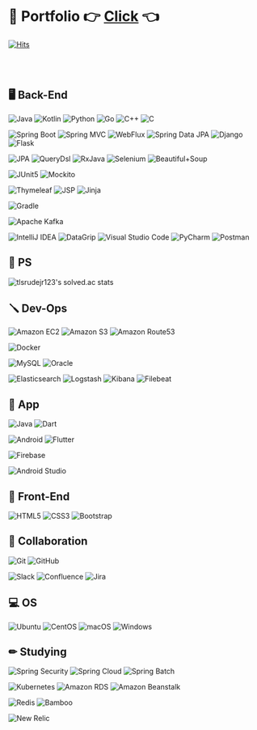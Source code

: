  # 📌 Portfolio 👉 [Click](https://sinkyoungdeok.github.io/) 👈
 
[![Hits](https://hits.seeyoufarm.com/api/count/incr/badge.svg?url=https%3A%2F%2Fgithub.com%2Fsinkyoungdeok&count_bg=%23445CF1&title_bg=%23555555&icon=&icon_color=%23E7E7E7&title=hits&edge_flat=false)](https://hits.seeyoufarm.com)
  
<br/><br/>


## 🖥 Back-End
![Java](https://img.shields.io/static/v1?style=for-the-badge&message=Java&color=007396&logo=Java&logoColor=FFFFFF&label=)
![Kotlin](https://img.shields.io/static/v1?style=for-the-badge&message=Kotlin&color=0095D5&logo=Kotlin&logoColor=FFFFFF&label=)
![Python](https://img.shields.io/static/v1?style=for-the-badge&message=Python&color=3776AB&logo=Python&logoColor=FFFFFF&label=)
![Go](https://img.shields.io/static/v1?style=for-the-badge&message=Go&color=00ADD8&logo=Go&logoColor=FFFFFF&label=)
![C++](https://img.shields.io/static/v1?style=for-the-badge&message=C%2B%2B&color=00599C&logo=C%2B%2B&logoColor=FFFFFF&label=)
![C](https://img.shields.io/static/v1?style=for-the-badge&message=C&color=222222&logo=C&logoColor=A8B9CC&label=)

![Spring Boot](https://img.shields.io/static/v1?style=for-the-badge&message=Spring+Boot&color=6DB33F&logo=Spring+Boot&logoColor=FFFFFF&label=)
![Spring MVC](https://img.shields.io/static/v1?style=for-the-badge&message=Spring+MVC&color=6DB33F&logo=Spring+MVC&logoColor=FFFFFF&label=)
![WebFlux](https://img.shields.io/static/v1?style=for-the-badge&message=WebFlux&color=007396&logo=WebFlux&logoColor=FFFFFF&label=)
![Spring Data JPA](https://img.shields.io/static/v1?style=for-the-badge&message=Spring+Data+JPA&color=6DB33F&logo=JPA&logoColor=FFFFFF&label=)
![Django](https://img.shields.io/static/v1?style=for-the-badge&message=Django&color=092E20&logo=Django&logoColor=FFFFFF&label=)
![Flask](https://img.shields.io/static/v1?style=for-the-badge&message=Flask&color=000000&logo=Flask&logoColor=FFFFFF&label=)

![JPA](https://img.shields.io/static/v1?style=for-the-badge&message=JPA&color=6DB33F&logo=JPA&logoColor=FFFFFF&label=)
![QueryDsl](https://img.shields.io/static/v1?style=for-the-badge&message=QueryDsl&color=6DB33F&logo=QueryDsl&logoColor=FFFFFF&label=)
![RxJava](https://img.shields.io/static/v1?style=for-the-badge&message=RxJava&color=007396&logo=RxJava&logoColor=FFFFFF&label=)
![Selenium](https://img.shields.io/static/v1?style=for-the-badge&message=Selenium&color=43B02A&logo=Selenium&logoColor=FFFFFF&label=)
![Beautiful+Soup](https://img.shields.io/static/v1?style=for-the-badge&message=Beautiful+Soup&color=43B02A&logo=Beautiful+Soup&logoColor=FFFFFF&label=)

![JUnit5](https://img.shields.io/static/v1?style=for-the-badge&message=JUnit5&color=25A162&logo=JUnit5&logoColor=FFFFFF&label=)
![Mockito](https://img.shields.io/static/v1?style=for-the-badge&message=Mockito&color=25A162&logo=Mockito&logoColor=FFFFFF&label=)

![Thymeleaf](https://img.shields.io/static/v1?style=for-the-badge&message=Thymeleaf&color=005F0F&logo=Thymeleaf&logoColor=FFFFFF&label=)
![JSP](https://img.shields.io/static/v1?style=for-the-badge&message=JSP&color=6DB33F&logo=JSP&logoColor=FFFFFF&label=)
![Jinja](https://img.shields.io/static/v1?style=for-the-badge&message=Jinja2&color=B41717&logo=Jinja2&logoColor=FFFFFF&label=)

![Gradle](https://img.shields.io/static/v1?style=for-the-badge&message=Gradle&color=02303A&logo=Gradle&logoColor=FFFFFF&label=)

![Apache Kafka](https://img.shields.io/static/v1?style=for-the-badge&message=Apache+Kafka&color=231F20&logo=Apache+Kafka&logoColor=FFFFFF&label=)

![IntelliJ IDEA](https://img.shields.io/static/v1?style=for-the-badge&message=IntelliJ+IDEA&color=000000&logo=IntelliJ+IDEA&logoColor=FFFFFF&label=)
![DataGrip](https://img.shields.io/static/v1?style=for-the-badge&message=DataGrip&color=222222&logo=DataGrip&logoColor=3DDC84&label=)
![Visual Studio Code](https://img.shields.io/static/v1?style=for-the-badge&message=Visual+Studio+Code&color=007ACC&logo=Visual+Studio+Code&logoColor=FFFFFF&label=)
![PyCharm](https://img.shields.io/static/v1?style=for-the-badge&message=PyCharm&color=000000&logo=PyCharm&logoColor=FFFFFF&label=)
![Postman](https://img.shields.io/static/v1?style=for-the-badge&message=Postman&color=FF6C37&logo=Postman&logoColor=FFFFFF&label=)

## 🔑 PS
![tlsrudejr123's solved.ac stats](https://github-readme-solvedac.hyp3rflow.vercel.app/api/?handle=tlsrudejr123)


## 🪛 Dev-Ops
![Amazon EC2](https://img.shields.io/static/v1?style=for-the-badge&message=Amazon+EC2&color=569A31&logo=Amazon+EC2&logoColor=FFFFFF&label=)
![Amazon S3](https://img.shields.io/static/v1?style=for-the-badge&message=Amazon+S3&color=569A31&logo=Amazon+S3&logoColor=FFFFFF&label=)
![Amazon Route53](https://img.shields.io/static/v1?style=for-the-badge&message=Amazon+Route53&color=569A31&logo=Amazon+Route53&logoColor=FFFFFF&label=)

![Docker](https://img.shields.io/static/v1?style=for-the-badge&message=Docker&color=2496ED&logo=Docker&logoColor=FFFFFF&label=)

![MySQL](https://img.shields.io/static/v1?style=for-the-badge&message=MySQL&color=4479A1&logo=MySQL&logoColor=FFFFFF&label=)
![Oracle](https://img.shields.io/static/v1?style=for-the-badge&message=Oracle&color=F80000&logo=Oracle&logoColor=FFFFFF&label=)


![Elasticsearch](https://img.shields.io/static/v1?style=for-the-badge&message=Elasticsearch&color=005571&logo=Elasticsearch&logoColor=FFFFFF&label=)
![Logstash](https://img.shields.io/static/v1?style=for-the-badge&message=Logstash&color=005571&logo=Logstash&logoColor=FFFFFF&label=)
![Kibana](https://img.shields.io/static/v1?style=for-the-badge&message=Kibana&color=005571&logo=Kibana&logoColor=FFFFFF&label=)
![Filebeat](https://img.shields.io/static/v1?style=for-the-badge&message=Filebeat&color=005571&logo=Filebeat&logoColor=FFFFFF&label=)

## 📱 App
![Java](https://img.shields.io/static/v1?style=for-the-badge&message=Java&color=007396&logo=Java&logoColor=FFFFFF&label=)
![Dart](https://img.shields.io/static/v1?style=for-the-badge&message=Dart&color=0175C2&logo=Dart&logoColor=FFFFFF&label=)

![Android](https://img.shields.io/static/v1?style=for-the-badge&message=Android&color=222222&logo=Android&logoColor=3DDC84&label=)
![Flutter](https://img.shields.io/static/v1?style=for-the-badge&message=Flutter&color=02569B&logo=Flutter&logoColor=FFFFFF&label=)

![Firebase](https://img.shields.io/static/v1?style=for-the-badge&message=Firebase&color=222222&logo=Firebase&logoColor=FFCA28&label=)

![Android Studio](https://img.shields.io/static/v1?style=for-the-badge&message=Android+Studio&color=222222&logo=Android+Studio&logoColor=3DDC84&label=)

## 🌈 Front-End
![HTML5](https://img.shields.io/static/v1?style=for-the-badge&message=HTML5&color=E34F26&logo=HTML5&logoColor=FFFFFF&label=)
![CSS3](https://img.shields.io/static/v1?style=for-the-badge&message=CSS3&color=1572B6&logo=CSS3&logoColor=FFFFFF&label=)
![Bootstrap](https://img.shields.io/static/v1?style=for-the-badge&message=Bootstrap&color=7952B3&logo=Bootstrap&logoColor=FFFFFF&label=)


## 🤝 Collaboration
![Git](https://img.shields.io/static/v1?style=for-the-badge&message=Git&color=F05032&logo=Git&logoColor=FFFFFF&label=)
![GitHub](https://img.shields.io/static/v1?style=for-the-badge&message=GitHub&color=181717&logo=GitHub&logoColor=FFFFFF&label=)

![Slack](https://img.shields.io/static/v1?style=for-the-badge&message=Slack&color=4A154B&logo=Slack&logoColor=FFFFFF&label=)
![Confluence](https://img.shields.io/static/v1?style=for-the-badge&message=Confluence&color=172B4D&logo=Confluence&logoColor=FFFFFF&label=)
![Jira](https://img.shields.io/static/v1?style=for-the-badge&message=Jira&color=0052CC&logo=Jira&logoColor=FFFFFF&label=)

## 💻 OS
![Ubuntu](https://img.shields.io/static/v1?style=for-the-badge&message=Ubuntu&color=E95420&logo=Ubuntu&logoColor=FFFFFF&label=)
![CentOS](https://img.shields.io/static/v1?style=for-the-badge&message=CentOS&color=262577&logo=CentOS&logoColor=FFFFFF&label=)
![macOS](https://img.shields.io/static/v1?style=for-the-badge&message=macOS&color=000000&logo=macOS&logoColor=FFFFFF&label=)
![Windows](https://img.shields.io/static/v1?style=for-the-badge&message=Windows&color=0078D6&logo=Windows&logoColor=FFFFFF&label=)

## ✏ Studying
![Spring Security](https://img.shields.io/static/v1?style=for-the-badge&message=Spring+Security&color=6DB33F&logo=Spring+Security&logoColor=FFFFFF&label=)
![Spring Cloud](https://img.shields.io/static/v1?style=for-the-badge&message=Spring+Cloud&color=6DB33F&logo=Spring+Cloud&logoColor=FFFFFF&label=)
![Spring Batch](https://img.shields.io/static/v1?style=for-the-badge&message=Spring+Batch&color=6DB33F&logo=Spring+Batch&logoColor=FFFFFF&label=)

![Kubernetes](https://img.shields.io/static/v1?style=for-the-badge&message=Kubernetes&color=326CE5&logo=Kubernetes&logoColor=FFFFFF&label=)
![Amazon RDS](https://img.shields.io/static/v1?style=for-the-badge&message=Amazon+RDS&color=569A31&logo=Amazon+RDS&logoColor=FFFFFF&label=)
![Amazon Beanstalk](https://img.shields.io/static/v1?style=for-the-badge&message=Amazon+Beanstalk&color=569A31&logo=Amazon+Beanstalk&logoColor=FFFFFF&label=)

![Redis](https://img.shields.io/static/v1?style=for-the-badge&message=Redis&color=232F3E&logo=Redis&logoColor=FFFFFF&label=)
![Bamboo](https://img.shields.io/static/v1?style=for-the-badge&message=Bamboo&color=0052CC&logo=Bamboo&logoColor=FFFFFF&label=)

![New Relic](https://img.shields.io/static/v1?style=for-the-badge&message=New+Relic&color=008C99&logo=New+Relic&logoColor=FFFFFF&label=)


<!--
**sinkyoungdeok/sinkyoungdeok** is a ✨ _special_ ✨ repository because its `README.md` (this file) appears on your GitHub profile.

Here are some ideas to get you started:

- 🔭 I’m currently working on ...
- 🌱 I’m currently learning ...
- 👯 I’m looking to collaborate on ...
- 🤔 I’m looking for help with ...
- 💬 Ask me about ...
- 📫 How to reach me: ...
- 😄 Pronouns: ...
- ⚡ Fun fact: ...
-->
